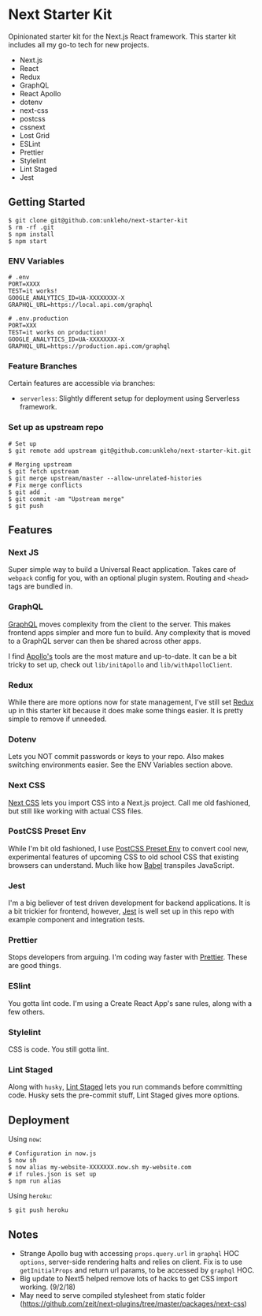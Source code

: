 # Next Starter Kit

Opinionated starter kit for the Next.js React framework. This starter kit includes all my go-to tech for new projects.

* Next.js
* React
* Redux
* GraphQL
* React Apollo
* dotenv
* next-css
* postcss
* cssnext
* Lost Grid
* ESLint
* Prettier
* Stylelint
* Lint Staged
* Jest

## Getting Started

```
$ git clone git@github.com:unkleho/next-starter-kit
$ rm -rf .git
$ npm install
$ npm start
```

### ENV Variables

```
# .env
PORT=XXXX
TEST=it works!
GOOGLE_ANALYTICS_ID=UA-XXXXXXXX-X
GRAPHQL_URL=https://local.api.com/graphql

# .env.production
PORT=XXX
TEST=it works on production!
GOOGLE_ANALYTICS_ID=UA-XXXXXXXX-X
GRAPHQL_URL=https://production.api.com/graphql
```

### Feature Branches

Certain features are accessible via branches:

* `serverless`: Slightly different setup for deployment using Serverless framework.

### Set up as upstream repo

```
# Set up
$ git remote add upstream git@github.com:unkleho/next-starter-kit.git

# Merging upstream
$ git fetch upstream
$ git merge upstream/master --allow-unrelated-histories
# Fix merge conflicts
$ git add .
$ git commit -am "Upstream merge"
$ git push
```

## Features

### Next JS

Super simple way to build a Universal React application. Takes care of `webpack` config for you, with an optional plugin system. Routing and `<head>` tags are bundled in.

### GraphQL

[GraphQL](https://graphql.org) moves complexity from the client to the server. This makes frontend apps simpler and more fun to build. Any complexity that is moved to a GraphQL server can then be shared across other apps.

I find [Apollo's](https://www.apollographql.com/) tools are the most mature and up-to-date. It can be a bit tricky to set up, check out `lib/initApollo` and `lib/withApolloClient`.

### Redux

While there are more options now for state management, I've still set [Redux](https://redux.js.org) up in this starter kit because it does make some things easier. It is pretty simple to remove if unneeded.

### Dotenv

Lets you NOT commit passwords or keys to your repo. Also makes switching environments easier. See the ENV Variables section above.

### Next CSS

[Next CSS](https://github.com/zeit/next-plugins/tree/master/packages/next-css) lets you import CSS into a Next.js project. Call me old fashioned, but still like working with actual CSS files.

### PostCSS Preset Env

While I'm bit old fashioned, I use [PostCSS Preset Env](https://github.com/csstools/postcss-preset-env) to convert cool new, experimental features of upcoming CSS to old school CSS that existing browsers can understand. Much like how [Babel](https://babeljs.io/) transpiles JavaScript.

### Jest

I'm a big believer of test driven development for backend applications. It is a bit trickier for frontend, however, [Jest](https://jestjs.io/) is well set up in this repo with example component and integration tests.

### Prettier

Stops developers from arguing. I'm coding way faster with [Prettier](https://prettier.io/). These are good things.

### ESlint

You gotta lint code. I'm using a Create React App's sane rules, along with a few others.

### Stylelint

CSS is code. You still gotta lint.

### Lint Staged

Along with `husky`, [Lint Staged](https://github.com/okonet/lint-staged) lets you run commands before committing code. Husky sets the pre-commit stuff, Lint Staged gives more options.

## Deployment

Using `now`:

```
# Configuration in now.js
$ now sh
$ now alias my-website-XXXXXXX.now.sh my-website.com
# if rules.json is set up
$ npm run alias
```

Using `heroku`:

```
$ git push heroku
```

## Notes

* Strange Apollo bug with accessing `props.query.url` in `graphql` HOC `options`, server-side rendering halts and relies on client. Fix is to use `getInitialProps` and return url params, to be accessed by `graphql` HOC.
* Big update to Next5 helped remove lots of hacks to get CSS import working. (9/2/18)
* May need to serve compiled stylesheet from static folder (https://github.com/zeit/next-plugins/tree/master/packages/next-css)
